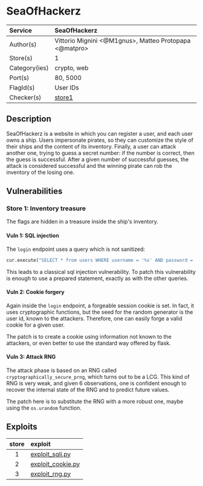 # SeaOfHackerz

| Service       | SeaOfHackerz                                           |
| :------------ | :----------------------------------------------------- |
| Author(s)     | Vittorio Mignini <@M1gnus>, Matteo Protopapa <@matpro> |
| Store(s)      | 1                                                      |
| Category(ies) | crypto, web                                            |
| Port(s)       | 80, 5000                                               |
| FlagId(s)     | User IDs                                               |
| Checker(s)    | [store1](/checkers/SeaOfHackerz/checker.py)            |

## Description

SeaOfHackerz is a website in which you can register a user, and each user owns a ship. Users impersonate pirates, so they can customize the style of their ships and the content of its inventory. Finally, a user can attack another one, trying to guess a secret number: if the number is correct, then the guess is successful. After a given number of successful guesses, the attack is considered successful and the winning pirate can rob the inventory of the losing one.

## Vulnerabilities

### Store 1: Inventory treasure

The flags are hidden in a treasure inside the ship's inventory.

#### Vuln 1: SQL injection

The `login` endpoint uses a query which is not sanitized:

```python
cur.execute("SELECT * from users WHERE username = '%s' AND password = '%s'" % (data["username"], data["password"]))
```

This leads to a classical sql injection vulnerability. To patch this vulnerability is enough to use a prepared statement, exactly as with the other queries.

#### Vuln 2: Cookie forgery

Again inside the `login` endpoint, a forgeable session cookie is set. In fact, it uses cryptographic functions, but the seed for the random generator is the user id, known to the attackers. Therefore, one can easily forge a valid cookie for a given user.

The patch is to create a cookie using information not known to the attackers, or even better to use the standard way offered by flask.

#### Vuln 3: Attack RNG

The attack phase is based on an RNG called `cryptographically_secure_prng`, which turns out to be a LCG. This kind of RNG is very weak, and given 6 observations, one is confident enough to recover the internal state of the RNG and to predict future values.

The patch here is to substitute the RNG with a more robust one, maybe using the `os.urandom` function.

## Exploits

| store | exploit                                                       |
| :---: | :------------------------------------------------------------ |
|   1   | [exploit_sqli.py](/exploits/SeaOfHackerz/exploit_sqli.py)     |
|   2   | [exploit_cookie.py](/exploits/SeaOfHackerz/exploit_cookie.py) |
|   3   | [exploit_rng.py](/exploits/SeaOfHackerz/exploit_rng.py)       |
